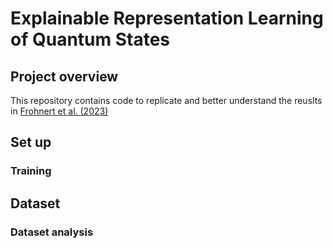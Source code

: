# Explainable Representation Learning of Quantum States


## Project overview
This repository contains code to replicate and better understand the reuslts in [Frohnert et al. (2023)](https://arxiv.org/abs/2306.05694) 


## Set up




### Training



## Dataset



### Dataset analysis





